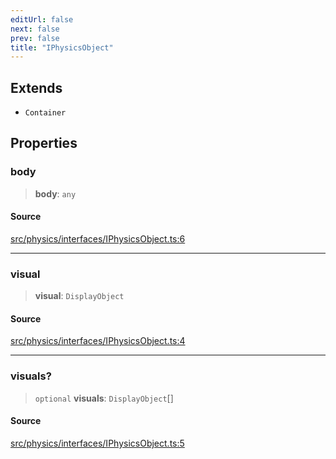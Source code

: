 ```yaml
---
editUrl: false
next: false
prev: false
title: "IPhysicsObject"
---
```


## Extends

- `Container`

## Properties

### body

> **body**: `any`

#### Source

[src/physics/interfaces/IPhysicsObject.ts:6](https://github.com/relishinc/dill-pixel/blob/10f512f7f577ca5e74162827f11215b28df5ca97/src/physics/interfaces/IPhysicsObject.ts#L6)

***

### visual

> **visual**: `DisplayObject`

#### Source

[src/physics/interfaces/IPhysicsObject.ts:4](https://github.com/relishinc/dill-pixel/blob/10f512f7f577ca5e74162827f11215b28df5ca97/src/physics/interfaces/IPhysicsObject.ts#L4)

***

### visuals?

> `optional` **visuals**: `DisplayObject`[]

#### Source

[src/physics/interfaces/IPhysicsObject.ts:5](https://github.com/relishinc/dill-pixel/blob/10f512f7f577ca5e74162827f11215b28df5ca97/src/physics/interfaces/IPhysicsObject.ts#L5)

